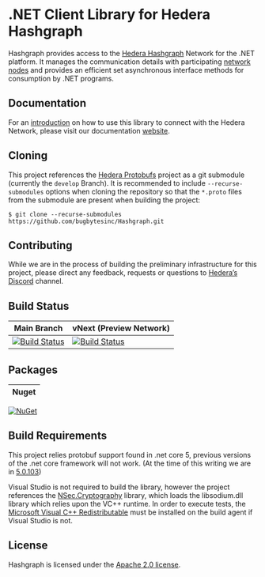 # .NET Client Library for Hedera Hashgraph

Hashgraph provides access to the [Hedera Hashgraph](https://www.hedera.com/) Network for the .NET platform.  It manages the communication details with participating [network nodes](https://docs.hedera.com/guides/mainnet/mainnet-nodes) and provides an efficient set asynchronous interface methods for consumption by .NET programs.

## Documentation

For an [introduction](https://bugbytesinc.github.io/Hashgraph/tutorials/index.html) on how to use this library to connect with the Hedera Network, please visit our documentation [website](https://bugbytesinc.github.io/Hashgraph/).

## Cloning
This project references the [Hedera Protobufs](https://github.com/hashgraph/hedera-protobufs)
project as a git submodule (currently the `develop` Branch).  It is recommended to include ```--recurse-submodules``` options 
when cloning the repository so that the ```*.proto``` files from the submodule are present
when building the project:
```
$ git clone --recurse-submodules https://github.com/bugbytesinc/Hashgraph.git
```

## Contributing
While we are in the process of building the preliminary infrastructure for this project, please direct any feedback, requests or questions to  [Hedera’s Discord](https://discordapp.com/invite/FFb9YFX) channel.

## Build Status

| Main Branch | vNext (Preview Network)
| - | -
| [![Build Status](https://bugbytes.visualstudio.com/Hashgraph/_apis/build/status/Hashgraph%20TESTNET%20Continuous%20&%20Nightly%20Build?branchName=master)](https://bugbytes.visualstudio.com/Hashgraph/_apis/build/status/Hashgraph%20TESTNET%20Continuous%20&%20Nightly%20Build?branchName=master) | [![Build Status](https://bugbytes.visualstudio.com/Hashgraph/_apis/build/status/Hashgraph%20PREVIEWNET%20Continuous%20&%20Nightly%20Build?branchName=previewnet)](https://bugbytes.visualstudio.com/Hashgraph/_apis/build/status/Hashgraph%20PREVIEWNET%20Continuous%20&%20Nightly%20Build?branchName=previewnet)

## Packages

| Nuget
| - 
[![NuGet](https://img.shields.io/nuget/v/hashgraph.svg)](http://www.nuget.org/packages/hashgraph/)


## Build Requirements
This project relies protobuf support found in .net core 5, 
previous versions of the .net core framework will not work.
(At the time of this writing we are in [5.0.103](https://dotnet.microsoft.com/download/dotnet-core/5.0))

Visual Studio is not required to build the library, however the project
references the [NSec.Cryptography](https://nsec.rocks/) library, which 
loads the libsodium.dll library which relies upon the VC++ runtime. In
order to execute tests, the [Microsoft Visual C++ Redistributable](https://support.microsoft.com/en-us/help/2977003/the-latest-supported-visual-c-downloads)
must be installed on the build agent if Visual Studio is not.

## License
Hashgraph is licensed under the [Apache 2.0 license](https://licenses.nuget.org/Apache-2.0).